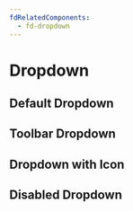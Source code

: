 ```yaml
---
fdRelatedComponents:
  - fd-dropdown
---
```


# Dropdown

## Default Dropdown

<d-example name="default-dropdown">
</d-example>

## Toolbar Dropdown

<d-example name="toolbar-dropdown">
</d-example>

## Dropdown with Icon

<d-example name="icon-dropdown">
</d-example>

## Disabled Dropdown

<d-example name="disabled-dropdown">
</d-example>
